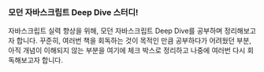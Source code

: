 ### 모던 자바스크립트 Deep Dive 스터디!

자바스크립트 실력 향상을 위해, 모던 자바스크립트 Deep Dive를 공부하며 정리해보고자 합니다.
꾸준히, 여러번 책을 회독하는 것이 목적인 만큼 공부하다가 어려웠던 부분, 아직 개념이 이해되지 않는 부분을 여기에 체크 박스로 정리하고 나중에 여러번 다시 회독해보고자 합니다.

